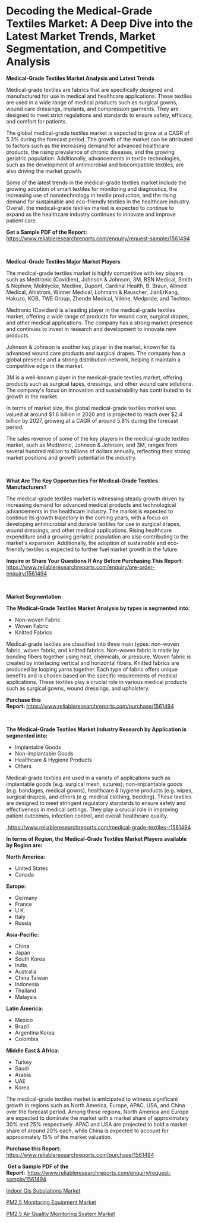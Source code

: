 <p><h1>Decoding the Medical-Grade Textiles Market: A Deep Dive into the Latest Market Trends, Market Segmentation, and Competitive Analysis</h1></p><p><strong>Medical-Grade Textiles Market Analysis and Latest Trends</strong></p>
<p><p>Medical-grade textiles are fabrics that are specifically designed and manufactured for use in medical and healthcare applications. These textiles are used in a wide range of medical products such as surgical gowns, wound care dressings, implants, and compression garments. They are designed to meet strict regulations and standards to ensure safety, efficacy, and comfort for patients.</p><p>The global medical-grade textiles market is expected to grow at a CAGR of 5.3% during the forecast period. The growth of the market can be attributed to factors such as the increasing demand for advanced healthcare products, the rising prevalence of chronic diseases, and the growing geriatric population. Additionally, advancements in textile technologies, such as the development of antimicrobial and biocompatible textiles, are also driving the market growth.</p><p>Some of the latest trends in the medical-grade textiles market include the growing adoption of smart textiles for monitoring and diagnostics, the increasing use of nanotechnology in textile production, and the rising demand for sustainable and eco-friendly textiles in the healthcare industry. Overall, the medical-grade textiles market is expected to continue to expand as the healthcare industry continues to innovate and improve patient care.</p></p>
<p><strong>Get a Sample PDF of the Report:&nbsp;</strong> <a href="https://www.reliableresearchreports.com/enquiry/request-sample/1561494">https://www.reliableresearchreports.com/enquiry/request-sample/1561494</a></p>
<p>&nbsp;</p>
<p><strong>Medical-Grade Textiles Major Market Players</strong></p>
<p><p>The medical-grade textiles market is highly competitive with key players such as Medtronic (Covidien), Johnson & Johnson, 3M, BSN Medical, Smith & Nephew, Molnlycke, Medline, Dupont, Cardinal Health, B. Braun, Allmed Medical, Ahlstrom, Winner Medical, Lohmann & Rauscher, JianErKang, Hakuzo, KOB, TWE Group, Zhende Medical, Vilene, Medpride, and Techtex.</p><p>Medtronic (Covidien) is a leading player in the medical-grade textiles market, offering a wide range of products for wound care, surgical drapes, and other medical applications. The company has a strong market presence and continues to invest in research and development to innovate new products.</p><p>Johnson & Johnson is another key player in the market, known for its advanced wound care products and surgical drapes. The company has a global presence and a strong distribution network, helping it maintain a competitive edge in the market.</p><p>3M is a well-known player in the medical-grade textiles market, offering products such as surgical tapes, dressings, and other wound care solutions. The company's focus on innovation and sustainability has contributed to its growth in the market.</p><p>In terms of market size, the global medical-grade textiles market was valued at around $1.6 billion in 2020 and is projected to reach over $2.4 billion by 2027, growing at a CAGR of around 5.8% during the forecast period.</p><p>The sales revenue of some of the key players in the medical-grade textiles market, such as Medtronic, Johnson & Johnson, and 3M, ranges from several hundred million to billions of dollars annually, reflecting their strong market positions and growth potential in the industry.</p></p>
<p>&nbsp;</p>
<p><strong>What Are The Key Opportunities For Medical-Grade Textiles Manufacturers?</strong></p>
<p><p>The medical-grade textiles market is witnessing steady growth driven by increasing demand for advanced medical products and technological advancements in the healthcare industry. The market is expected to continue its growth trajectory in the coming years, with a focus on developing antimicrobial and durable textiles for use in surgical drapes, wound dressings, and other medical applications. Rising healthcare expenditure and a growing geriatric population are also contributing to the market's expansion. Additionally, the adoption of sustainable and eco-friendly textiles is expected to further fuel market growth in the future.</p></p>
<p><strong>Inquire or Share Your Questions If Any Before Purchasing This Report:</strong> <a href="https://www.reliableresearchreports.com/enquiry/pre-order-enquiry/1561494">https://www.reliableresearchreports.com/enquiry/pre-order-enquiry/1561494</a></p>
<p>&nbsp;</p>
<p><strong>Market Segmentation</strong></p>
<p><strong>The Medical-Grade Textiles Market Analysis by types is segmented into:</strong></p>
<p><ul><li>Non-woven Fabric</li><li>Woven Fabric</li><li>Knitted Fabrics</li></ul></p>
<p><p>Medical-grade textiles are classified into three main types: non-woven fabric, woven fabric, and knitted fabrics. Non-woven fabric is made by bonding fibers together using heat, chemicals, or pressure. Woven fabric is created by interlacing vertical and horizontal fibers. Knitted fabrics are produced by looping yarns together. Each type of fabric offers unique benefits and is chosen based on the specific requirements of medical applications. These textiles play a crucial role in various medical products such as surgical gowns, wound dressings, and upholstery.</p></p>
<p><strong>Purchase this Report:&nbsp;</strong><a href="https://www.reliableresearchreports.com/purchase/1561494">https://www.reliableresearchreports.com/purchase/1561494</a></p>
<p>&nbsp;</p>
<p><strong>The Medical-Grade Textiles Market Industry Research by Application is segmented into:</strong></p>
<p><ul><li>Implantable Goods</li><li>Non-implantable Goods</li><li>Healthcare & Hygiene Products</li><li>Others</li></ul></p>
<p><p>Medical-grade textiles are used in a variety of applications such as implantable goods (e.g. surgical mesh, sutures), non-implantable goods (e.g. bandages, medical gowns), healthcare & hygiene products (e.g. wipes, surgical drapes), and others (e.g. medical clothing, bedding). These textiles are designed to meet stringent regulatory standards to ensure safety and effectiveness in medical settings. They play a crucial role in improving patient outcomes, infection control, and overall healthcare quality.</p></p>
<p><a href="https://www.reliableresearchreports.com/medical-grade-textiles-r1561494">&nbsp;https://www.reliableresearchreports.com/medical-grade-textiles-r1561494</a></p>
<p><strong>In terms of Region, the Medical-Grade Textiles Market Players available by Region are:</strong></p>
<p>
    <p> <strong> North America: </strong>
        <ul>
            <li>United States</li>
            <li>Canada</li>
        </ul>
        </p> 
    <p> <strong> Europe: </strong>
        <ul>
            <li>Germany</li>
            <li>France</li>
            <li>U.K.</li>
            <li>Italy</li>
            <li>Russia</li>
        </ul>
        </p> 
    <p> <strong> Asia-Pacific: </strong>
        <ul>
            <li>China</li>
            <li>Japan</li>
            <li>South Korea</li>
            <li>India</li>
            <li>Australia</li>
            <li>China Taiwan</li>
            <li>Indonesia</li>
            <li>Thailand</li>
            <li>Malaysia</li>
        </ul>
        </p> 
    <p> <strong> Latin America: </strong>
        <ul>
            <li>Mexico</li>
            <li>Brazil</li>
            <li>Argentina Korea</li>
            <li>Colombia</li>
        </ul>
        </p> 
    <p> <strong> Middle East & Africa: </strong>
        <ul>
            <li>Turkey</li>
            <li>Saudi</li>
            <li>Arabia</li>
            <li>UAE</li>
            <li>Korea</li>
        </ul>
    </p>
    </p>
<p><p>The medical-grade textiles market is anticipated to witness significant growth in regions such as North America, Europe, APAC, USA, and China over the forecast period. Among these regions, North America and Europe are expected to dominate the market with a market share of approximately 30% and 25% respectively. APAC and USA are projected to hold a market share of around 20% each, while China is expected to account for approximately 15% of the market valuation.</p></p>
<p><strong>Purchase this Report: </strong><a href="https://www.reliableresearchreports.com/purchase/1561494">https://www.reliableresearchreports.com/purchase/1561494</a></p>
<p>&nbsp;<strong>Get a Sample PDF of the Report:&nbsp;&nbsp;</strong><a href="https://www.reliableresearchreports.com/enquiry/request-sample/1561494">https://www.reliableresearchreports.com/enquiry/request-sample/1561494</a></p>
<p><strong></strong></p>
<p><p><a href="https://github.com/syaifulanwaramsyori/Market-Research-Report-List-1/blob/main/indoor-gis-substations-market.md">Indoor Gis Substations Market</a></p><p><a href="https://github.com/labibmmn112/Market-Research-Report-List-1/blob/main/pm25-monitoring-equipment-market.md">PM2.5 Monitoring Equipment Market</a></p><p><a href="https://github.com/vregtldg37/Market-Research-Report-List-1/blob/main/pm25-air-quality-monitoring-system-market.md">PM2.5 Air Quality Monitoring System Market</a></p></p>